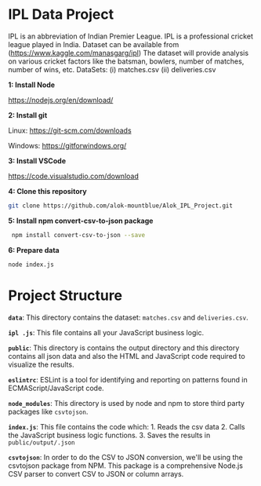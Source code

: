 # IPL Data Project

IPL is an abbreviation of Indian Premier League.
IPL is a professional cricket league played in India.
Dataset can be available from (<https://www.kaggle.com/manasgarg/ipl>)
The dataset will provide analysis on various cricket factors like the batsman, bowlers, number of matches, number of wins, etc.
DataSets:
(i) matches.csv
(ii) deliveries.csv

**1: Install Node**

<https://nodejs.org/en/download/>

**2: Install git**

Linux: <https://git-scm.com/downloads>

Windows: <https://gitforwindows.org/>

**3: Install VSCode**

<https://code.visualstudio.com/download>

**4: Clone this repository**

```sh
git clone https://github.com/alok-mountblue/Alok_IPL_Project.git
```

**5: Install npm convert-csv-to-json package**

```sh
 npm install convert-csv-to-json --save
```

**6: Prepare data**

```
node index.js
```

# Project Structure

**`data`**: This directory contains the dataset: `matches.csv` and `deliveries.csv`.

**`ipl .js`**: This file contains all your JavaScript business logic.

**`public`**: This directory is contains the output directory and this directory contains all json data and also the HTML and JavaScript code required to visualize the results.

**`eslintrc`**: ESLint is a tool for identifying and reporting on patterns found in ECMAScript/JavaScript code.

**`node_modules`**: This directory is used by node and npm to store third party packages like `csvtojson`.

**`index.js`**: This file contains the code which: 1. Reads the csv data 2. Calls the JavaScript business logic functions. 3. Saves the results in `public/output/.json`

**`csvtojson`**: In order to do the CSV to JSON conversion, we'll be using the csvtojson package from NPM. This package is a comprehensive Node.js CSV parser to convert CSV to JSON or column arrays.
